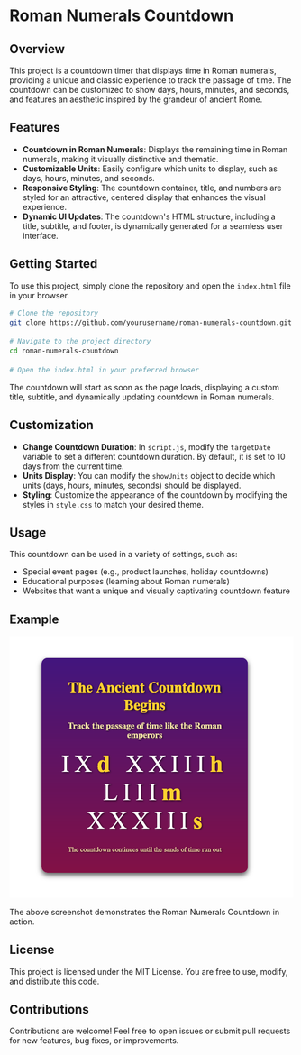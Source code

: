 # Roman Numerals Countdown

## Overview

This project is a countdown timer that displays time in Roman numerals, providing a unique and classic experience to track the passage of time. The countdown can be customized to show days, hours, minutes, and seconds, and features an aesthetic inspired by the grandeur of ancient Rome.

## Features

- **Countdown in Roman Numerals**: Displays the remaining time in Roman numerals, making it visually distinctive and thematic.
- **Customizable Units**: Easily configure which units to display, such as days, hours, minutes, and seconds.
- **Responsive Styling**: The countdown container, title, and numbers are styled for an attractive, centered display that enhances the visual experience.
- **Dynamic UI Updates**: The countdown's HTML structure, including a title, subtitle, and footer, is dynamically generated for a seamless user interface.

## Getting Started

To use this project, simply clone the repository and open the `index.html` file in your browser.

```sh
# Clone the repository
git clone https://github.com/yourusername/roman-numerals-countdown.git

# Navigate to the project directory
cd roman-numerals-countdown

# Open the index.html in your preferred browser
```

The countdown will start as soon as the page loads, displaying a custom title, subtitle, and dynamically updating countdown in Roman numerals.

## Customization

- **Change Countdown Duration**: In `script.js`, modify the `targetDate` variable to set a different countdown duration. By default, it is set to 10 days from the current time.
- **Units Display**: You can modify the `showUnits` object to decide which units (days, hours, minutes, seconds) should be displayed.
- **Styling**: Customize the appearance of the countdown by modifying the styles in `style.css` to match your desired theme.

## Usage

This countdown can be used in a variety of settings, such as:
- Special event pages (e.g., product launches, holiday countdowns)
- Educational purposes (learning about Roman numerals)
- Websites that want a unique and visually captivating countdown feature

## Example

![Screenshot](screenshot.png)

The above screenshot demonstrates the Roman Numerals Countdown in action.

## License

This project is licensed under the MIT License. You are free to use, modify, and distribute this code.

## Contributions

Contributions are welcome! Feel free to open issues or submit pull requests for new features, bug fixes, or improvements.
